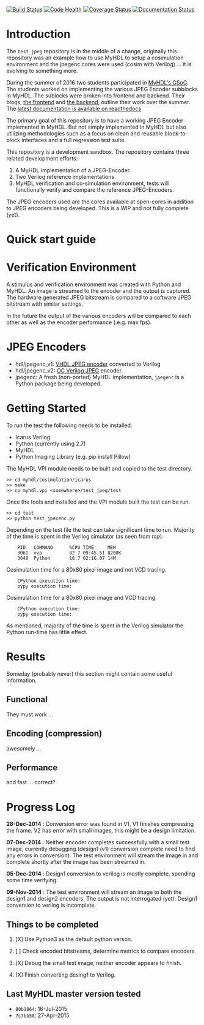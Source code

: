 
[![Build Status](https://travis-ci.org/cfelton/test_jpeg.svg?branch=master)](https://travis-ci.org/cfelton/test_jpeg)
[![Code Health](https://landscape.io/github/cfelton/test_jpeg/master/landscape.svg?style=flat-square)](https://landscape.io/github/cfelton/test_jpeg/master)
[![Coverage Status](https://coveralls.io/repos/github/cfelton/test_jpeg/badge.svg?branch=master)](https://coveralls.io/github/cfelton/test_jpeg?branch=master)
[![Documentation Status](https://readthedocs.org/projects/jpegenc/badge/?version=latest)](http://jpegenc.readthedocs.io/en/latest/?badge=latest)

 

Introduction
============
The `test_jpeg` repository is in the middle of a change, originally 
this repository was an example how to use MyHDL to setup a cosimulation 
environment and the jpegenc cores were used (cosim with Verilog) ... 
it is evolving to something more.

During the summer of 2016 two students participated in 
[MyHDL's GSoC](http://dev.myhdl.org/gsoc/gsoc_2016.html).  The 
students worked on implementing the various JPEG Encoder subblocks 
in MyHDL.  The sublocks were broken into frontend and backend. 
Their blogs, [the frontend](https://myhdlgsoc2016.blogspot.gr/) and 
[the backend](https://vikram9866.wordpress.com/), outline their 
work over the summer.  The [latest documentation is available 
on readthedocs](http://jpegenc.readthedocs.io/en/latest/)

The primary goal of this repository is to have a working JPEG 
Encoder implemented in MyHDL.  But not simply implemented in
MyHDL but also utilizing methodologies such as a focus on 
clean and reusable block-to-block interfaces and a full 
regression test suite.

This repository is a development sandbox.  The repository 
contains three related development efforts:

1. A MyHDL implementation of a JPEG-Encoder.
2. Two Verilog reference implementations.
2. MyHDL verification and co-simulation environment, tests will 
   functionally verify and compare the reference JPEG-Encoders. 

The JPEG encoders used are the cores available at open-cores in 
addition to JPEG encoders being developed.  This is a WIP and not 
fully complete (yet).


Quick start guide
=================



Verification Environment
========================
A stimulus and verification environment was created with Python and
MyHDL.  An image is streamed to the encoder and the output is captured.
The hardware generated JPEG bitstream is compared to a software JPEG 
bitstream with similar settings.

In the future the output of the various encoders will be compared to 
each other as well as the encoder performance (.e.g. max fps).


JPEG Encoders
=============

   - hdl/jpegenc_v1: [VHDL JPEG encoder](http://opencores.org/project,mkjpeg) converted to Verilog
   - hdl/jpegenc_v2: [OC Verilog JPEG](http://opencores.org/project,jpegencode) encoder.
   - jpegenc: A fresh (non-ported) MyHDL implementation, `jpegenc` is a Python package
     being developed.

<!-- (@todo: the above need better names?) -->


Getting Started
===============
To run the test the following needs to be installed:

  * Icarus Verilog
  * Python (currently using 2.7)
  * MyHDL
  * Python Imaging Library (e.g. pip install Pillow)


The MyHDL VPI module needs to be built and copied to the test 
directory.

```
>> cd myhdl/cosimulation/icarus
>> make 
>> cp myhdl.vpi <somewhere>/test_jpeg/test
```  

Once the tools and installed and the VPI module built the test can
be run.

```
>> cd test
>> python test_jpecenc.py
```

Depending on the test file the test can take significant time to run.
Majority of the time is spent in the Verilog simulator (as seen from
*top*).  

<!-- 
MyHDL has some inefficiencies with Icarus
([Icarus Cosimulation](http://docs.myhdl.org/en/latest/manual/cosimulation.html#icarus-verilog)).
-->

<!--
    limited capture no tracing
    10:  
    20:
    100: 

    limited capture Verilog tracing
           Total   V1    V2
    100:   5.8     3.24  5.19
    200:   6.7     3.53  6.15
    400:   9.5     4.00  8.89
    800:                 14.03
    1000:
-->

```
    PID   COMMAND      %CPU TIME     MEM    
    3061  vvp          82.7 09:45.51 8200K  
    3048  Python       18.7 02:16.07 14M   
```

Cosimulation time for a 80x80 pixel image and not VCD tracing.
 
``` 
    CPython execution time:
    pypy execution time:
```

Cosimulation time for a 80x80 pixel image and VCD tracing.

```
    CPython execution time:
    pypy execution time:
```

As mentioned, majority of the time is spent in the Verilog 
simulator the Python run-time has little effect.


Results
=======
Someday (probably never) this section might contain some useful information.


Functional
----------
They must work ...


Encoding (compression)
----------------------
awesomely ...


Performance
-----------
and fast ... correct?


Progress Log
==============
 
   **28-Dec-2014** : Conversion error was found in V1, V1 finishes
     compressing the frame.  V2 has error with small images, this 
     might be a design limitation.

   **07-Dec-2014** : Neither encoder completes successfully with a 
     small test image, currently debugging (design1 (v1) conversion 
     complete need to find any errors in conversion).  The test 
     environment will stream the image in and complete shortly after 
     the image has been streamed in.

   **05-Dec-2014** : Design1 conversion to verilog is mostly complete, 
     spending some time verifying.

   **09-Nov-2014** : The test environment will stream an image to both
     the design1 and design2 encoders.  The output is not interrogated
     (yet).  Design1 conversion to verilog is incomplete.


Things to be completed
----------------------

   1. [X] Use Python3 as the default python verson.
   
   1. [ ] Check encoded bitstreams, determine metrics to compare 
          encoders.

   1. [X] Debug the small test image, neither encoder appears to
          finish.

   1. [X] Finish converting desing1 to Verilog.
    
   
Last MyHDL master version tested
--------------------------------
   - `80b1864`: 16-Jul-2015
   - `7c7bb58`: 27-Apr-2015



